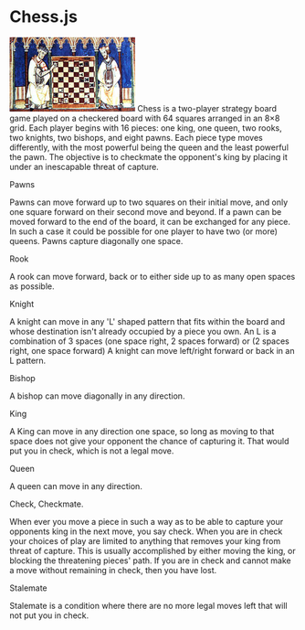 # Chess.js 

<img src="./images/TemplarChess1283.jpg">
Chess is a two-player strategy board game played on a checkered board with 64 squares arranged in an 8×8 grid.
Each player begins with 16 pieces: one king, one queen, two rooks, two knights, two bishops, and eight pawns.
Each piece type moves differently, with the most powerful being the queen and the least powerful the pawn. The objective is to checkmate the opponent's king by placing it under an inescapable threat of capture.

Pawns

Pawns can move forward up to two squares on their initial move, and only one square forward on their second move and beyond. If a pawn can be moved forward to the end of the board, it can be exchanged for any piece. In such a case it could be possible for one player to have two (or more) queens. Pawns capture diagonally one space.

Rook

A rook can move forward, back or to either side up to as many open spaces as possible.

Knight

A knight can move in any 'L' shaped pattern that fits within the board and whose destination isn't already occupied by a piece you own. An L is a combination of 3 spaces (one space right, 2 spaces forward) or (2 spaces right, one space forward) A knight can move left/right forward or back in an L pattern.

Bishop

A bishop can move diagonally in any direction.

King

A King can move in any direction one space, so long as moving to that space does not give your opponent the chance of capturing it. That would put you in check, which is not a legal move.

Queen

A queen can move in any direction.

Check, Checkmate.

When ever you move a piece in such a way as to be able to capture your opponents king in the next move, you say check.
When you are in check your choices of play are limited to anything that removes your king from threat of capture.  This is usually accomplished by either moving the king, or blocking the threatening pieces' path.
If you are in check and cannot make a move without remaining in check, then you have lost.

Stalemate

Stalemate is a condition where there are no more legal moves left that will not put you in check.